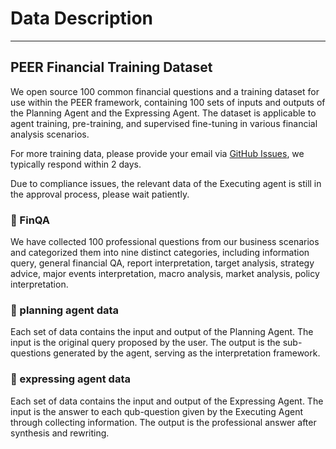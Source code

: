 # Data Description
****************************************
## PEER Financial Training Dataset
We open source 100 common financial questions and a training dataset for use within the PEER framework, containing 100 sets of inputs and outputs of the Planning Agent and the Expressing Agent. The dataset is applicable to agent training, pre-training, and supervised fine-tuning in various financial analysis scenarios. 

For more training data, please provide your email via [GitHub Issues](https://github.com/alipay/agentUniverse/issues), we typically respond within 2 days.

Due to compliance issues, the relevant data of the Executing agent is still in the approval process, please wait patiently.

### 🌟 FinQA
We have collected 100 professional questions from our business scenarios and categorized them into nine distinct categories, including information query, general financial QA, report interpretation, target analysis, strategy advice, major events interpretation, macro analysis, market analysis, policy interpretation. 

### 🌟 planning agent data
Each set of data contains the input and output of the Planning Agent. The input is the original query proposed by the user. The output is the sub-questions generated by the agent, serving as the interpretation framework.

### 🌟 expressing agent data
Each set of data contains the input and output of the Expressing Agent. The input is the answer to each qub-question given by the Executing Agent through collecting information. The output is the professional answer after synthesis and rewriting.